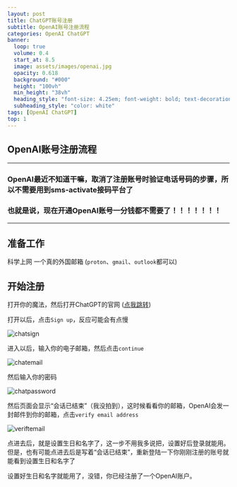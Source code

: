 ```yaml
---
layout: post
title: ChatGPT账号注册
subtitle: OpenAI账号注册流程
categories: OpenAI ChatGPT
banner:
  loop: true
  volume: 0.4
  start_at: 8.5
  image: assets/images/openai.jpg
  opacity: 0.618
  background: "#000"
  height: "100vh"
  min_height: "38vh"
  heading_style: "font-size: 4.25em; font-weight: bold; text-decoration: underline"
  subheading_style: "color: white"
tags: [OpenAI ChatGPT]
top: 1
---
```


## OpenAI账号注册流程
---
### OpenAI最近不知道干嘛，取消了注册账号时验证电话号码的步骤，所以不需要用到sms-activate接码平台了
### 也就是说，现在开通OpenAI账号一分钱都不需要了！！！！！！！
---
## 准备工作
科学上网
一个真的外国邮箱 (`proton`、`gmail`、`outlook`都可以)

## 开始注册

打开你的魔法，然后打开ChatGPT的官网 ([点我跳转](https://chat.openai.com))

打开以后，点击`Sign up`，反应可能会有点慢

![chatsign](https://github-huangshaoqi.github.io/assets/images/chatsign.png)

进入以后，输入你的电子邮箱，然后点击`continue`

![chatemail](https://github-huangshaoqi.github.io/assets/images/chatemail.png)

然后输入你的密码

![chatpassword](https://github-huangshaoqi.github.io/assets/images/chatpassword.png)

然后页面会显示“会话已结束”（我没拍到），这时候看看你的邮箱，OpenAI会发一封邮件到你的邮箱，点击`verify email address`

![veriftemail](https://github-huangshaoqi.github.io/assets/images/verifyemail.png)

点进去后，就是设置生日和名字了，这一步不用我多说把，设置好后登录就能用。但是，也有可能点进去后是写着“会话已结束”，重新登陆一下你刚刚注册的账号就能看到设置生日和名字了

设置好生日和名字就能用了，没错，你已经注册了一个OpenAI账户。
